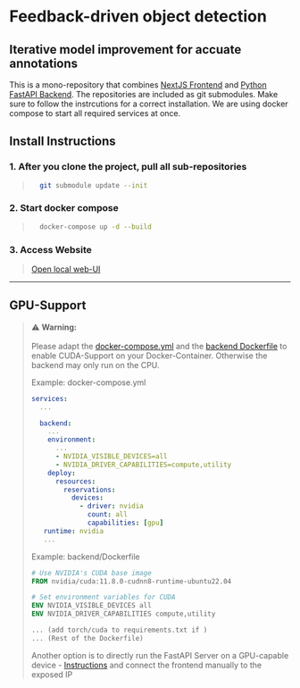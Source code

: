 # Feedback-driven object detection
## Iterative model improvement for accuate annotations

This is a mono-repository that combines [NextJS Frontend](https://github.com/ml-lab-htw/iterative-annotate-frontend) and [Python FastAPI Backend](https://github.com/ml-lab-htw/iterative-annotate-backend).
The repositories are included as git submodules. Make sure to follow the instrcutions for a correct installation.
We are using docker compose to start all required services at once.

## Install Instructions

### 1. After you clone the project, pull all sub-repositories
> ```bash
>   git submodule update --init
> ```
    
### 2. Start docker compose
> ```bash
>   docker-compose up -d --build
> ```
    
### 3. Access Website
> [Open local web-UI](http://localhost:3000/)

---

## GPU-Support

> ⚠️ **Warning:** \
> \
> Please adapt the [docker-compose.yml](docker-compose.yml) and the [backend Dockerfile](backend/Dockerfile) to enable CUDA-Support on your Docker-Container.
Otherwise the backend may only run on the CPU.
>
> Example: docker-compose.yml
> ```yml
> services:
>   ...
> 
>   backend:
>     ...
>     environment:
>       ...
>       - NVIDIA_VISIBLE_DEVICES=all
>       - NVIDIA_DRIVER_CAPABILITIES=compute,utility
>     deploy:
>       resources:
>         reservations:
>           devices:
>             - driver: nvidia
>               count: all
>               capabilities: [gpu]
>    runtime: nvidia
>    ...
> ```
> 
> 
> Example: backend/Dockerfile
> ```Dockerfile
> # Use NVIDIA's CUDA base image
> FROM nvidia/cuda:11.8.0-cudnn8-runtime-ubuntu22.04
> 
> # Set environment variables for CUDA
> ENV NVIDIA_VISIBLE_DEVICES all
> ENV NVIDIA_DRIVER_CAPABILITIES compute,utility
>
> ... (add torch/cuda to requirements.txt if )
> ... (Rest of the Dockerfile)
> ```
> 
> 
> Another option is to directly run the FastAPI Server on a GPU-capable device - [Instructions](https://github.com/ml-lab-htw/iterative-annotate-backend/blob/main/README.md)
> and connect the frontend manually to the exposed IP
